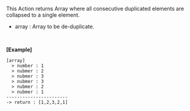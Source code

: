 This Action returns Array where all consecutive duplicated elements are collapsed to a single element.
- array : Array to be de-duplicate.

<br/>

**[Example]**
```
[array]
  > number : 1
  > nubmer : 2
  > nubmer : 3
  > nubmer : 3
  > nubmer : 2
  > nubmer : 1
-----------------------
-> return : [1,2,3,2,1]
```
